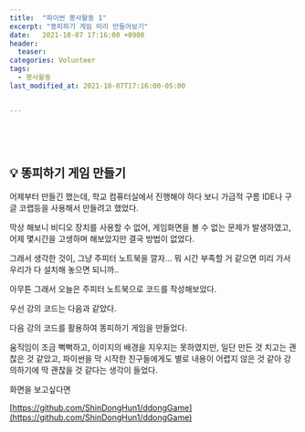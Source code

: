 ```yaml
---
title:  "파이썬 봉사활동 1"
excerpt: "똥피하기 게임 미리 만들어보기"
date:   2021-10-07 17:16:00 +0900
header:
  teaser: 
categories: Volunteer
tags:
  - 봉사활동
last_modified_at: 2021-10-07T17:16:00-05:00


---
```


<br/>

## <br/>💡 똥피하기 게임 만들기

어제부터 만들긴 했는데, 학교 컴퓨터실에서 진행해야 하다 보니 가급적 구름 IDE나 구글 코랩등을 사용해서 만들려고 했었다.

막상 해보니 비디오 장치를 사용할 수 없어, 게임화면을 볼 수 없는 문제가 발생하였고, 어제 몇시간을 고생하며 해보았지만 결국 방법이 없었다.

그래서 생각한 것이, 그냥 주피터 노트북을 깔자... 뭐 시간 부족할 거 같으면 미리 가서 우리가 다 설치해 놓으면 되니까.. 

아무튼 그래서 오늘은 주피터 노트북으로 코드를 작성해보았다.

우선 강의 코드는 다음과 같았다.

<script src="https://gist.github.com/ShinDongHun1/cd352f5f8d5277df46ab1b6716ab382b.js"></script>

다음 강의 코드를 활용하여 똥피하기 게임을 만들었다.

<script src="https://gist.github.com/ShinDongHun1/aa5639cc9cc23750a4f0079a227ae5ed.js"></script>

움직임이 조금 뻑뻑하고, 이미지의 배경을 지우지는 못하였지만, 일단 만든 것 치고는 괜찮은 것 같았고, 파이썬을 막 시작한 친구들에게도 별로 내용이 어렵지 않은 것 같아 강의하기에 딱 괜찮을 것 같다는 생각이 들었다.

화면을 보고싶다면

[https://github.com/ShinDongHun1/ddongGame](https://github.com/ShinDongHun1/ddongGame)